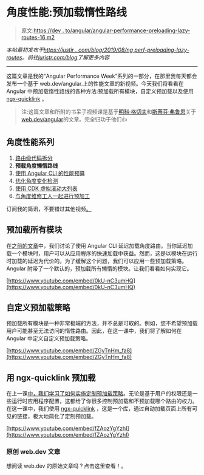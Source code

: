 # 角度性能:预加载惰性路线

> 原文:[https://dev . to/angular/angular-performance-preloading-lazy-routes-16 m2](https://dev.to/angular/angular-performance-preloading-lazy-routes-16m2)

*本帖最初发布于[https://justir . com/blog/2019/08/ng perf-preloading-lazy-routes](https://juristr.com/blog/2019/08/ngperf-preloading-lazy-routes)。前往[juristr.com/blog](https://juristr.com/blog)了解更多内容*

* * *

这篇文章是我的“Angular Performance Week”系列的一部分，在那里我每天都会发布一个基于 web.dev/angular.上的性能文章的新视频。今天我们将看看在 Angular 中预加载惰性路线的各种方法:预加载所有模块，自定义预加载以及使用 [ngx-quicklink](https://github.com/mgechev/ngx-quicklink) 。

> 注:这篇文章和所附的书呆子视频课是基于[明科·格切夫](https://twitter.com/mgechev)和[斯蒂芬·弗鲁恩](https://twitter.com/stephenfluin)关于[web.dev/angular](https://web.dev/angular)的文章。完全归功于他们👍

## [](#angular-performance-series)角度性能系列

1.  [路由级代码拆分](https://juristr.com/blog/2019/08/ngperf-route-level-code-splitting/)
2.  **预载角度懒惰路线**
3.  [使用 Angular CLI 的性能预算](https://juristr.com/blog/2019/08/ngperf-setting-performance-budgets/)
4.  [优化角度变化检测](https://juristr.com/blog/2019/08/ngperf-optimize-change-detection/)
5.  [使用 CDK 虚拟滚动大列表](https://juristr.com/blog/2019/08/ngperf-virtual-scrolling-cdk/)
6.  [与角度维修工人一起进行预加工](https://juristr.com/blog/2019/08/ngperf-precaching-serviceworker)

订阅我的简讯，不要错过其他视频[。](https://juristr.com/newsletter)

## [](#preload-all-modules)预加载所有模块

在[之前的文章](https://juristr.com/blog/2019/08/ngperf-route-level-code-splitting)中，我们讨论了使用 Angular CLI 延迟加载角度路由。当你延迟加载一个模块时，用户可以从应用程序的快速加载中获益。然而，这是以模块在运行时加载的延迟为代价的。为了缓解这个问题，我们可以应用一些预加载策略。Angular 附带了一个默认的，预加载所有懒惰的模块。让我们看看如何实现它。

[https://www.youtube.com/embed/0kU-nC3umHQ](https://www.youtube.com/embed/0kU-nC3umHQ)

## [](#custom-preloading-strategy)自定义预加载策略

预加载所有模块是一种非常极端的方法，并不总是可取的。例如，您不希望预加载用户可能甚至无法访问的惰性路由。因此，在这一课中，我们将了解如何在 Angular 中定义自定义预加载策略。

[https://www.youtube.com/embed/ZGyTnHm_fa8](https://www.youtube.com/embed/ZGyTnHm_fa8)

## [](#preloading-with-ngxquicklink)用 ngx-quicklink 预加载

在上一课[中，我们学习了如何实施定制预加载策略](https://egghead.io/lessons/egghead-implement-a-custom-preloading-strategy-with-angular)。无论是基于用户的权限还是一些运行时应用程序配置，这都给了你很多控制预加载和不预加载哪个路由的权力。在这一课中，我们使用 [ngx-quicklink](https://github.com/mgechev/ngx-quicklink) ，这是一个库，通过自动加载页面上所有可见的链接，极大地简化了定制预加载。

[https://www.youtube.com/embed/fZAozYgYzhI](https://www.youtube.com/embed/fZAozYgYzhI)

### [](#original-webdev-article)原创 web.dev 文章

想阅读 web.dev 的原始文章吗？点击这里查看！。